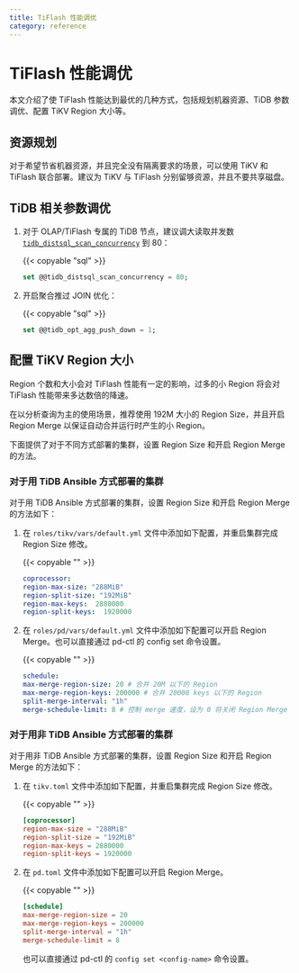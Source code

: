 ```yaml
---
title: TiFlash 性能调优
category: reference
---
```


# TiFlash 性能调优

本文介绍了使 TiFlash 性能达到最优的几种方式，包括规划机器资源、TiDB 参数调优、配置 TiKV Region 大小等。

## 资源规划

对于希望节省机器资源，并且完全没有隔离要求的场景，可以使用 TiKV 和 TiFlash 联合部署。建议为 TiKV 与 TiFlash 分别留够资源，并且不要共享磁盘。

## TiDB 相关参数调优

1. 对于 OLAP/TiFlash 专属的 TiDB 节点，建议调大读取并发数 [`tidb_distsql_scan_concurrency`](/reference/configuration/tidb-server/tidb-specific-variables.md#tidb_distsql_scan_concurrency) 到 80：

    {{< copyable "sql" >}}

    ```sql
    set @@tidb_distsql_scan_concurrency = 80;
    ```

2. 开启聚合推过 JOIN 优化：

    {{< copyable "sql" >}}

    ```sql
    set @@tidb_opt_agg_push_down = 1;
    ```

## 配置 TiKV Region 大小

Region 个数和大小会对 TiFlash 性能有一定的影响，过多的小 Region 将会对 TiFlash 性能带来多达数倍的降速。

在以分析查询为主的使用场景，推荐使用 192M 大小的 Region Size，并且开启 Region Merge 以保证自动合并运行时产生的小 Region。

下面提供了对于不同方式部署的集群，设置 Region Size 和开启 Region Merge 的方法。

### 对于用 TiDB Ansible 方式部署的集群

对于用 TiDB Ansible 方式部署的集群，设置 Region Size 和开启 Region Merge 的方法如下：

1. 在 `roles/tikv/vars/default.yml` 文件中添加如下配置，并重启集群完成 Region Size 修改。

    {{< copyable "" >}}

    ```yaml
    coprocessor:
    region-max-size: "288MiB"
    region-split-size: "192MiB"
    region-max-keys:  2880000
    region-split-keys:  1920000
    ```

2. 在 `roles/pd/vars/default.yml` 文件中添加如下配置可以开启 Region Merge。也可以直接通过 pd-ctl 的 config set <config-name> 命令设置。

    {{< copyable "" >}}

    ```yaml
    schedule: 
    max-merge-region-size: 20 # 合并 20M 以下的 Region
    max-merge-region-keys: 200000 # 合并 20000 keys 以下的 Region
    split-merge-interval: "1h"
    merge-schedule-limit: 8 # 控制 merge 速度，设为 0 将关闭 Region Merge
    ```

### 对于用非 TiDB Ansible 方式部署的集群

对于用非 TiDB Ansible 方式部署的集群，设置 Region Size 和开启 Region Merge 的方法如下：

1. 在 `tikv.toml` 文件中添加如下配置，并重启集群完成 Region Size 修改。

    {{< copyable "" >}}

    ```toml
    [coprocessor]
    region-max-size = "288MiB"
    region-split-size = "192MiB"
    region-max-keys = 2880000
    region-split-keys = 1920000
    ```

2. 在 `pd.toml` 文件中添加如下配置可以开启 Region Merge。

    {{< copyable "" >}}

    ```toml
    [schedule]
    max-merge-region-size = 20
    max-merge-region-keys = 200000
    split-merge-interval = "1h"
    merge-schedule-limit = 8
    ```

    也可以直接通过 pd-ctl 的 `config set <config-name>` 命令设置。